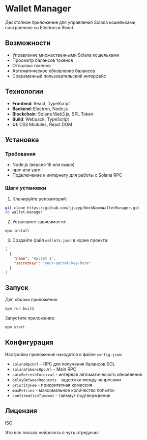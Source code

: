 # Wallet Manager

Десктопное приложение для управления Solana кошельками, построенное на Electron и React.

## Возможности

- Управление множественными Solana кошельками
- Просмотр балансов токенов
- Отправка токенов
- Автоматическое обновление балансов
- Современный пользовательский интерфейс

## Технологии

- **Frontend**: React, TypeScript
- **Backend**: Electron, Node.js
- **Blockchain**: Solana Web3.js, SPL Token
- **Build**: Webpack, TypeScript
- **UI**: CSS Modules, React DOM

## Установка

### Требования
- Node.js (версия 16 или выше)
- npm или yarn
- Подключение к интернету для работы с Solana RPC

### Шаги установки

1. Клонируйте репозиторий:
```bash
git clone https://github.com/jjuzyp/WorkNameWalletManager.git
cd wallet-manager
```

2. Установите зависимости:
```bash
npm install
```

3. Создайте файл `wallets.json` в корне проекта:
```json
[
  {
    "name": "Wallet 1",
    "secretKey": "your-secret-key-here"
  }
]
```

## Запуск

Для сборки приложения:
```bash
npm run build
```

Запустите приложение:
```bash
npm start
```

## Конфигурация

Настройки приложения находятся в файле `config.json`:

- `solanaRpcUrl` - RPC для получения балансов SOL
- `solanaTokensRpcUrl` - Main RPC
- `autoRefreshInterval` - интервал автоматического обновления
- `delayBetweenRequests` - задержка между запросами
- `priorityFee` - приоритетная комиссия
- `maxRetries` - максимальное количество попыток
- `confirmationTimeout` - таймаут подтверждения


## Лицензия

ISC

Это все писала нейросеть я чуть отредачил